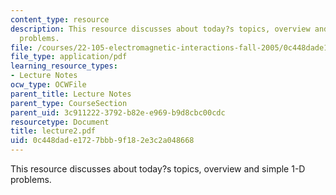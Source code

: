 ```yaml
---
content_type: resource
description: This resource discusses about today?s topics, overview and simple 1-D
  problems.
file: /courses/22-105-electromagnetic-interactions-fall-2005/0c448dade1727bbb9f182e3c2a048668_lecture2.pdf
file_type: application/pdf
learning_resource_types:
- Lecture Notes
ocw_type: OCWFile
parent_title: Lecture Notes
parent_type: CourseSection
parent_uid: 3c911222-3792-b82e-e969-b9d8cbc00cdc
resourcetype: Document
title: lecture2.pdf
uid: 0c448dad-e172-7bbb-9f18-2e3c2a048668
---
```

This resource discusses about today?s topics, overview and simple 1-D problems.

